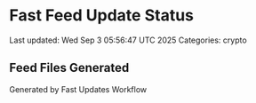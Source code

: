 # Fast Feed Update Status
Last updated: Wed Sep  3 05:56:47 UTC 2025
Categories: crypto

## Feed Files Generated

Generated by Fast Updates Workflow
